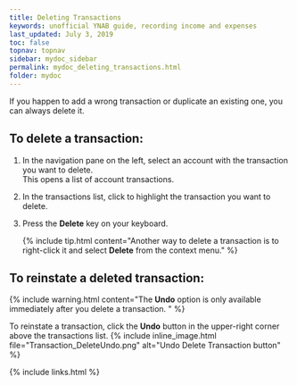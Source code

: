 ```yaml
---
title: Deleting Transactions
keywords: unofficial YNAB guide, recording income and expenses
last_updated: July 3, 2019
toc: false
topnav: topnav
sidebar: mydoc_sidebar
permalink: mydoc_deleting_transactions.html
folder: mydoc
---
```


If you happen to add a wrong transaction or duplicate an existing one, you can always delete it.

## To delete a transaction:

1.  In the navigation pane on the left, select an account with the transaction you want to delete. <br/>This opens a list of account transactions.

2.  In the transactions list, click to highlight the transaction you want to delete.

3.  Press the **Delete** key on your keyboard.

    {% include tip.html content="Another way to delete a transaction is to right-click it and select **Delete** from the context menu." %}

## To reinstate a deleted transaction:

{% include warning.html content="The **Undo** option is only available immediately after you delete a transaction. " %}

To reinstate a transaction, click the **Undo** button in the upper-right corner above the transactions list.
{% include inline_image.html file="Transaction_DeleteUndo.png" alt="Undo Delete Transaction button" %}

{% include links.html %}
